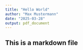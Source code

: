 ```yaml
---
title: "Hello World"
author: "Max Mustermann"
date: "2025-03-28"
output: pdf_document
---
```


## This is a markdown file
